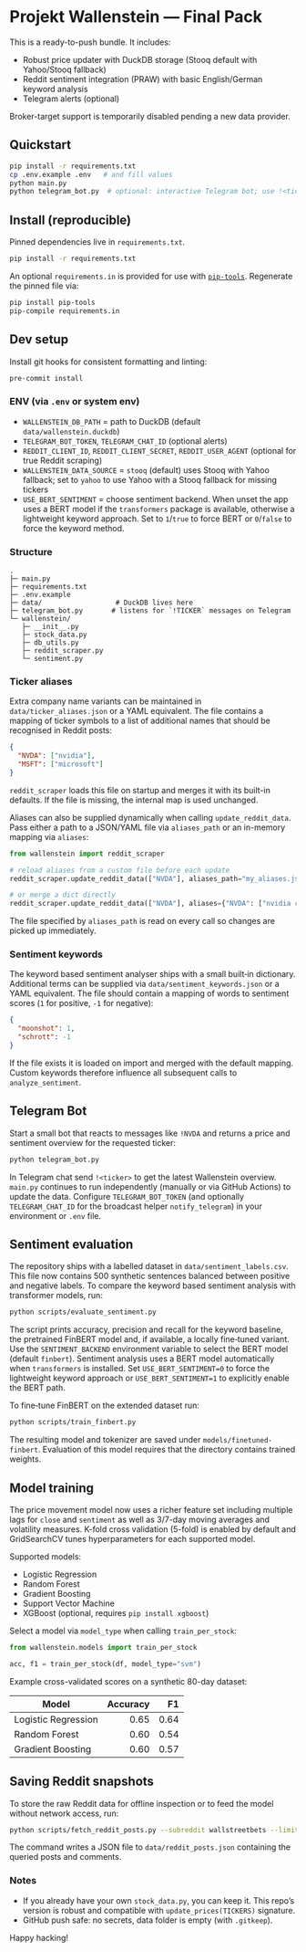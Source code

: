 # Projekt Wallenstein — Final Pack

This is a ready-to-push bundle. It includes:
- Robust price updater with DuckDB storage (Stooq default with Yahoo/Stooq fallback)
- Reddit sentiment integration (PRAW) with basic English/German keyword analysis
- Telegram alerts (optional)

Broker-target support is temporarily disabled pending a new data provider.

## Quickstart
```bash
pip install -r requirements.txt
cp .env.example .env   # and fill values
python main.py
python telegram_bot.py  # optional: interactive Telegram bot; use !<ticker>
```

## Install (reproducible)

Pinned dependencies live in `requirements.txt`.

```bash
pip install -r requirements.txt
```

An optional `requirements.in` is provided for use with
[`pip-tools`](https://github.com/jazzband/pip-tools). Regenerate the pinned
file via:

```bash
pip install pip-tools
pip-compile requirements.in
```

## Dev setup

Install git hooks for consistent formatting and linting:

```bash
pre-commit install
```

### ENV (via `.env` or system env)
- `WALLENSTEIN_DB_PATH` = path to DuckDB (default `data/wallenstein.duckdb`)
- `TELEGRAM_BOT_TOKEN`, `TELEGRAM_CHAT_ID` (optional alerts)
- `REDDIT_CLIENT_ID`, `REDDIT_CLIENT_SECRET`, `REDDIT_USER_AGENT` (optional for true Reddit scraping)
- `WALLENSTEIN_DATA_SOURCE` = `stooq` (default) uses Stooq with Yahoo fallback; set to `yahoo` to use Yahoo with a Stooq fallback for missing tickers
- `USE_BERT_SENTIMENT` = choose sentiment backend. When unset the app uses a
  BERT model if the `transformers` package is available, otherwise a lightweight
  keyword approach. Set to `1`/`true` to force BERT or `0`/`false` to force the
  keyword method.

### Structure
```
.
├─ main.py
├─ requirements.txt
├─ .env.example
├─ data/                  # DuckDB lives here
├─ telegram_bot.py       # listens for `!TICKER` messages on Telegram
└─ wallenstein/
   ├─ __init__.py
   ├─ stock_data.py
   ├─ db_utils.py
   ├─ reddit_scraper.py
   └─ sentiment.py
```


### Ticker aliases

Extra company name variants can be maintained in `data/ticker_aliases.json`
or a YAML equivalent.  The file contains a mapping of ticker symbols to a
list of additional names that should be recognised in Reddit posts:

```json
{
  "NVDA": ["nvidia"],
  "MSFT": ["microsoft"]
}
```

`reddit_scraper` loads this file on startup and merges it with its built-in
defaults. If the file is missing, the internal map is used unchanged.

Aliases can also be supplied dynamically when calling
``update_reddit_data``. Pass either a path to a JSON/YAML file via
``aliases_path`` or an in-memory mapping via ``aliases``:

```python
from wallenstein import reddit_scraper

# reload aliases from a custom file before each update
reddit_scraper.update_reddit_data(["NVDA"], aliases_path="my_aliases.json")

# or merge a dict directly
reddit_scraper.update_reddit_data(["NVDA"], aliases={"NVDA": ["nvidia corp"]})
```

The file specified by ``aliases_path`` is read on every call so changes are
picked up immediately.

### Sentiment keywords

The keyword based sentiment analyser ships with a small built‑in dictionary.
Additional terms can be supplied via ``data/sentiment_keywords.json`` or a
YAML equivalent.  The file should contain a mapping of words to sentiment
scores (``1`` for positive, ``-1`` for negative):

```json
{
  "moonshot": 1,
  "schrott": -1
}
```

If the file exists it is loaded on import and merged with the default
mapping. Custom keywords therefore influence all subsequent calls to
``analyze_sentiment``.

## Telegram Bot

Start a small bot that reacts to messages like ``!NVDA`` and returns a price
and sentiment overview for the requested ticker:

```bash
python telegram_bot.py
```

In Telegram chat send ``!<ticker>`` to get the latest Wallenstein overview.
`main.py` continues to run independently (manually or via GitHub Actions) to
update the data. Configure ``TELEGRAM_BOT_TOKEN`` (and optionally
``TELEGRAM_CHAT_ID`` for the broadcast helper ``notify_telegram``) in your
environment or ``.env`` file.

## Sentiment evaluation

The repository ships with a labelled dataset in
`data/sentiment_labels.csv`. This file now contains 500 synthetic sentences
balanced between positive and negative labels. To compare the keyword based
sentiment analysis with transformer models, run:

```bash
python scripts/evaluate_sentiment.py
```

The script prints accuracy, precision and recall for the keyword baseline, the
pretrained FinBERT model and, if available, a locally fine‑tuned variant. Use
the `SENTIMENT_BACKEND` environment variable to select the BERT model (default
`finbert`). Sentiment analysis uses a BERT model automatically when
`transformers` is installed. Set `USE_BERT_SENTIMENT=0` to force the lightweight
keyword approach or `USE_BERT_SENTIMENT=1` to explicitly enable the BERT path.

To fine‑tune FinBERT on the extended dataset run:

```bash
python scripts/train_finbert.py
```

The resulting model and tokenizer are saved under
`models/finetuned-finbert`. Evaluation of this model requires that the directory
contains trained weights.


## Model training

The price movement model now uses a richer feature set including multiple
lags for ``close`` and ``sentiment`` as well as 3/7-day moving averages and
volatility measures. K-fold cross validation (5-fold) is enabled by default and
GridSearchCV tunes hyperparameters for each supported model.

Supported models:

- Logistic Regression
- Random Forest
- Gradient Boosting
- Support Vector Machine
- XGBoost (optional, requires ``pip install xgboost``)

Select a model via ``model_type`` when calling ``train_per_stock``:

```python
from wallenstein.models import train_per_stock

acc, f1 = train_per_stock(df, model_type="svm")
```

Example cross-validated scores on a synthetic 80-day dataset:

| Model              | Accuracy | F1   |
|--------------------|---------:|-----:|
| Logistic Regression | 0.65     | 0.64 |
| Random Forest       | 0.60     | 0.54 |
| Gradient Boosting   | 0.60     | 0.57 |


## Saving Reddit snapshots

To store the raw Reddit data for offline inspection or to feed the model
without network access, run:

```bash
python scripts/fetch_reddit_posts.py --subreddit wallstreetbets --limit 50
```

The command writes a JSON file to `data/reddit_posts.json` containing the
queried posts and comments.

### Notes
- If you already have your own `stock_data.py`, you can keep it. This repo’s version is robust and compatible with `update_prices(TICKERS)` signature.
- GitHub push safe: no secrets, data folder is empty (with `.gitkeep`).

Happy hacking!
